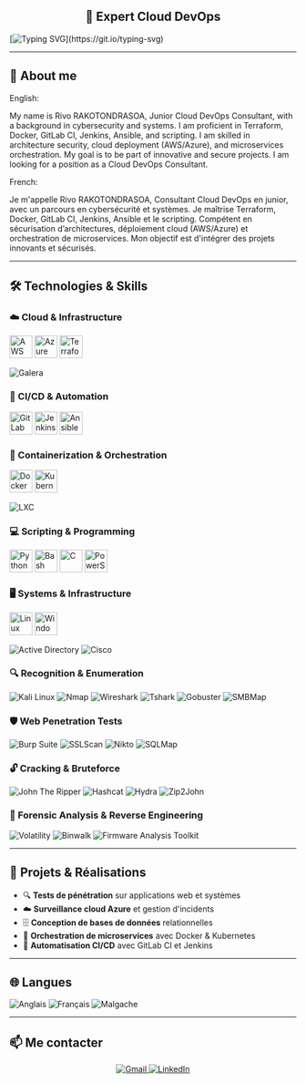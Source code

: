 <h2 align="center">🚀 Expert Cloud DevOps</h2>

[![Typing SVG](https://readme-typing-svg.demolab.com?font=Ubuntu&size=35&duration=2500&pause=1000&color=00FF66&center=true&multiline=true&width=1000&height=150&lines=Hello+World%2C+My+name+is+Rivo+!;%23OpenToWork;En+recherche+d'un+poste+en+tant+que+DevOps+junior.)](https://git.io/typing-svg)


---

## 🎯 About me

English:

My name is Rivo RAKOTONDRASOA,
Junior Cloud DevOps Consultant, with a background in cybersecurity and systems.
I am proficient in Terraform, Docker, GitLab CI, Jenkins, Ansible, and scripting.
I am skilled in architecture security, cloud deployment (AWS/Azure), and microservices orchestration.
My goal is to be part of innovative and secure projects.
I am looking for a position as a Cloud DevOps Consultant.

French:

Je m'appelle Rivo RAKOTONDRASOA,
Consultant Cloud DevOps en junior, avec un parcours en cybersécurité et systèmes.
Je maîtrise Terraform, Docker, GitLab CI, Jenkins, Ansible et le scripting.
Compétent en sécurisation d’architectures, déploiement cloud (AWS/Azure) et orchestration
de microservices.
Mon objectif est d'intégrer des projets innovants et sécurisés.



---

## 🛠️ Technologies & Skills

### ☁️ Cloud & Infrastructure
<img src="https://skillicons.dev/icons?i=aws" alt="AWS" height="40"/>
<img src="https://skillicons.dev/icons?i=azure" alt="Azure" height="40"/>
<img src="https://skillicons.dev/icons?i=terraform" alt="Terraform" height="40"/>

![Galera](https://img.shields.io/badge/Galera-%23F7931E.svg?style=for-the-badge&logoColor=white)

### 🔄 CI/CD & Automation
<img src="https://skillicons.dev/icons?i=gitlab" alt="GitLab CI" height="40"/>
<img src="https://skillicons.dev/icons?i=jenkins" alt="Jenkins" height="40"/>
<img src="https://skillicons.dev/icons?i=ansible" alt="Ansible" height="40"/>

### 🐳 Containerization & Orchestration
<img src="https://skillicons.dev/icons?i=docker" alt="Docker" height="40"/>
<img src="https://skillicons.dev/icons?i=kubernetes" alt="Kubernetes" height="40"/>

![LXC](https://img.shields.io/badge/LXC-%23003f5c.svg?style=for-the-badge&logoColor=white)

### 💻 Scripting & Programming
<img src="https://skillicons.dev/icons?i=python" alt="Python" height="40"/>
<img src="https://skillicons.dev/icons?i=bash" alt="Bash" height="40"/>
<img src="https://skillicons.dev/icons?i=c" alt="C" height="40"/>
<img src="https://skillicons.dev/icons?i=powershell" alt="PowerShell" height="40"/>

### 🖥️ Systems & Infrastructure
<img src="https://skillicons.dev/icons?i=linux" alt="Linux" height="40"/>
<img src="https://skillicons.dev/icons?i=windows" alt="Windows Server" height="40"/>

![Active Directory](https://img.shields.io/badge/Active%20Directory-%230078D4.svg?style=for-the-badge&logoColor=white)
![Cisco](https://img.shields.io/badge/Cisco-%23049fd9.svg?style=for-the-badge&logoColor=white)

### 🔍 Recognition & Enumeration
![Kali Linux](https://img.shields.io/badge/Kali%20Linux-%23268BEE.svg?style=for-the-badge&logoColor=white)
![Nmap](https://img.shields.io/badge/Nmap-%23000000.svg?style=for-the-badge&logoColor=white)
![Wireshark](https://img.shields.io/badge/Wireshark-%231679A7.svg?style=for-the-badge&logoColor=white)
![Tshark](https://img.shields.io/badge/Tshark-%231679A7.svg?style=for-the-badge&logoColor=white)
![Gobuster](https://img.shields.io/badge/Gobuster-%23FF6B35.svg?style=for-the-badge&logoColor=white)
![SMBMap](https://img.shields.io/badge/SMBMap-%23FF5722.svg?style=for-the-badge&logoColor=white)

### 🛡️ Web Penetration Tests
![Burp Suite](https://img.shields.io/badge/Burp%20Suite-%23FF6633.svg?style=for-the-badge&logoColor=white)
![SSLScan](https://img.shields.io/badge/SSLScan-%23009639.svg?style=for-the-badge&logoColor=white)
![Nikto](https://img.shields.io/badge/Nikto-%23000000.svg?style=for-the-badge&logoColor=white)
![SQLMap](https://img.shields.io/badge/SQLMap-%23336791.svg?style=for-the-badge&logoColor=white)

### 🔓 Cracking & Bruteforce
![John The Ripper](https://img.shields.io/badge/John%20The%20Ripper-%23FF0000.svg?style=for-the-badge&logoColor=white)
![Hashcat](https://img.shields.io/badge/Hashcat-%23FFD700.svg?style=for-the-badge&logoColor=black)
![Hydra](https://img.shields.io/badge/Hydra-%2300CED1.svg?style=for-the-badge&logoColor=black)
![Zip2John](https://img.shields.io/badge/Zip2John-%23800080.svg?style=for-the-badge&logoColor=white)

### 🔬 Forensic Analysis & Reverse Engineering
![Volatility](https://img.shields.io/badge/Volatility-%23FF4500.svg?style=for-the-badge&logoColor=white)
![Binwalk](https://img.shields.io/badge/Binwalk-%238A2BE2.svg?style=for-the-badge&logoColor=white)
![Firmware Analysis Toolkit](https://img.shields.io/badge/Firmware%20Analysis%20Toolkit-%23228B22.svg?style=for-the-badge&logoColor=white)

---

## 🌟 Projets & Réalisations

- 🔍 **Tests de pénétration** sur applications web et systèmes
- ☁️ **Surveillance cloud Azure** et gestion d'incidents
- 🗄️ **Conception de bases de données** relationnelles
- 🐳 **Orchestration de microservices** avec Docker & Kubernetes
- 🔧 **Automatisation CI/CD** avec GitLab CI et Jenkins

---

## 🌐 Langues

![Anglais](https://img.shields.io/badge/Anglais-B2%20Professionnel-blue?style=for-the-badge)
![Français](https://img.shields.io/badge/Français-Langue%20maternelle-green?style=for-the-badge)
![Malgache](https://img.shields.io/badge/Malgache-Langue%20maternelle-green?style=for-the-badge)

---

## 📫 Me contacter

<p align="center">
  <a href="mailto:mamonjyrivo@gmail.com">
    <img src="https://img.shields.io/badge/Gmail-D14836?style=for-the-badge&logo=gmail&logoColor=white" alt="Gmail" />
  </a>
  <a href="https://linkedin.com/in/rivo-rakotondrasoa">
    <img src="https://img.shields.io/badge/linkedin-%230077B5.svg?style=for-the-badge&logo=linkedin&logoColor=white" alt="LinkedIn" />
  </a>
</p>
